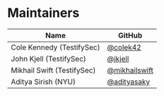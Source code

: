 # Maintainers

| Name                       | GitHub          |
|----------------------------|-----------------|
| Cole Kennedy (TestifySec)      | [@colek42](https://github.com/colek42) |
| John Kjell (TestifySec)     | [@jkjell](https://github.com/jkjell) |
| Mikhail Swift (TestifySec) | [@mikhailswift](https://github.com/mikhailswift) |
| Aditya Sirish (NYU)       | [@adityasaky](https://github.com/adityasaky) |
